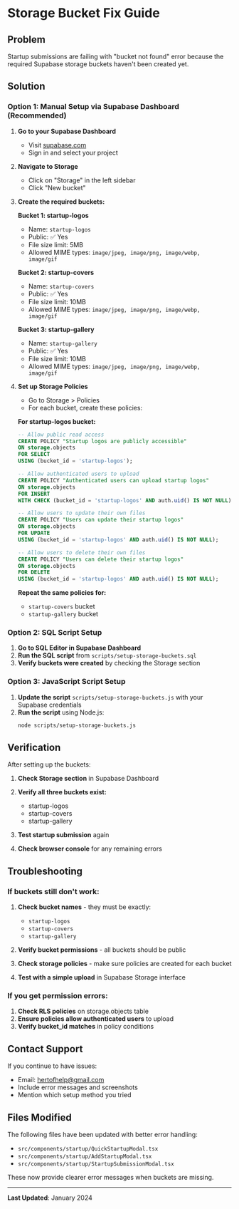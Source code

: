 # Storage Bucket Fix Guide

## Problem
Startup submissions are failing with "bucket not found" error because the required Supabase storage buckets haven't been created yet.

## Solution

### Option 1: Manual Setup via Supabase Dashboard (Recommended)

1. **Go to your Supabase Dashboard**
   - Visit [supabase.com](https://supabase.com)
   - Sign in and select your project

2. **Navigate to Storage**
   - Click on "Storage" in the left sidebar
   - Click "New bucket"

3. **Create the required buckets:**

   **Bucket 1: startup-logos**
   - Name: `startup-logos`
   - Public: ✅ Yes
   - File size limit: 5MB
   - Allowed MIME types: `image/jpeg, image/png, image/webp, image/gif`

   **Bucket 2: startup-covers**
   - Name: `startup-covers`
   - Public: ✅ Yes
   - File size limit: 10MB
   - Allowed MIME types: `image/jpeg, image/png, image/webp, image/gif`

   **Bucket 3: startup-gallery**
   - Name: `startup-gallery`
   - Public: ✅ Yes
   - File size limit: 10MB
   - Allowed MIME types: `image/jpeg, image/png, image/webp, image/gif`

4. **Set up Storage Policies**
   - Go to Storage > Policies
   - For each bucket, create these policies:

   **For startup-logos bucket:**
   ```sql
   -- Allow public read access
   CREATE POLICY "Startup logos are publicly accessible" 
   ON storage.objects 
   FOR SELECT 
   USING (bucket_id = 'startup-logos');

   -- Allow authenticated users to upload
   CREATE POLICY "Authenticated users can upload startup logos" 
   ON storage.objects 
   FOR INSERT 
   WITH CHECK (bucket_id = 'startup-logos' AND auth.uid() IS NOT NULL);

   -- Allow users to update their own files
   CREATE POLICY "Users can update their startup logos" 
   ON storage.objects 
   FOR UPDATE 
   USING (bucket_id = 'startup-logos' AND auth.uid() IS NOT NULL);

   -- Allow users to delete their own files
   CREATE POLICY "Users can delete their startup logos" 
   ON storage.objects 
   FOR DELETE 
   USING (bucket_id = 'startup-logos' AND auth.uid() IS NOT NULL);
   ```

   **Repeat the same policies for:**
   - `startup-covers` bucket
   - `startup-gallery` bucket

### Option 2: SQL Script Setup

1. **Go to SQL Editor in Supabase Dashboard**
2. **Run the SQL script** from `scripts/setup-storage-buckets.sql`
3. **Verify buckets were created** by checking the Storage section

### Option 3: JavaScript Script Setup

1. **Update the script** `scripts/setup-storage-buckets.js` with your Supabase credentials
2. **Run the script** using Node.js:
   ```bash
   node scripts/setup-storage-buckets.js
   ```

## Verification

After setting up the buckets:

1. **Check Storage section** in Supabase Dashboard
2. **Verify all three buckets exist:**
   - startup-logos
   - startup-covers
   - startup-gallery

3. **Test startup submission** again
4. **Check browser console** for any remaining errors

## Troubleshooting

### If buckets still don't work:

1. **Check bucket names** - they must be exactly:
   - `startup-logos`
   - `startup-covers`
   - `startup-gallery`

2. **Verify bucket permissions** - all buckets should be public

3. **Check storage policies** - make sure policies are created for each bucket

4. **Test with a simple upload** in Supabase Storage interface

### If you get permission errors:

1. **Check RLS policies** on storage.objects table
2. **Ensure policies allow authenticated users** to upload
3. **Verify bucket_id matches** in policy conditions

## Contact Support

If you continue to have issues:
- Email: hertofhelp@gmail.com
- Include error messages and screenshots
- Mention which setup method you tried

## Files Modified

The following files have been updated with better error handling:
- `src/components/startup/QuickStartupModal.tsx`
- `src/components/startup/AddStartupModal.tsx`
- `src/components/startup/StartupSubmissionModal.tsx`

These now provide clearer error messages when buckets are missing.

---

**Last Updated**: January 2024
